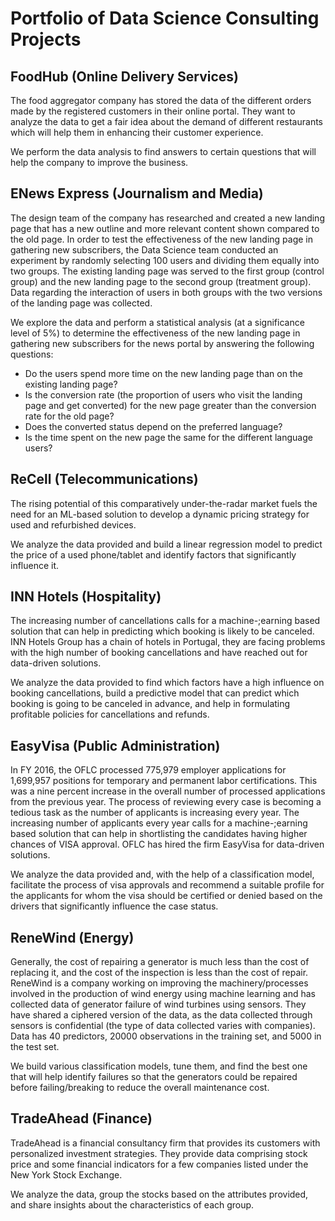 # Portfolio of Data Science Consulting Projects

## FoodHub (Online Delivery Services)

The food aggregator company has stored the data of the different orders made by the registered customers in their online portal. They want to analyze the data to get a fair idea about the demand of different restaurants which will help them in enhancing their customer experience. 

We perform the data analysis to find answers to certain questions that will help the company to improve the business. 

## ENews Express (Journalism and Media)

The design team of the company has researched and created a new landing page that has a new outline and more relevant content shown compared to the old page. In order to test the effectiveness of the new landing page in gathering new subscribers, the Data Science team conducted an experiment by randomly selecting 100 users and dividing them equally into two groups. The existing landing page was served to the first group (control group) and the new landing page to the second group (treatment group). Data regarding the interaction of users in both groups with the two versions of the landing page was collected. 

We explore the data and perform a statistical analysis (at a significance level of 5%) to determine the effectiveness of the new landing page in gathering new subscribers for the news portal by answering the following questions:

- Do the users spend more time on the new landing page than on the existing landing page?
- Is the conversion rate (the proportion of users who visit the landing page and get converted) for the new page greater than the conversion rate for the old page?
- Does the converted status depend on the preferred language?
- Is the time spent on the new page the same for the different language users?

## ReCell (Telecommunications)

The rising potential of this comparatively under-the-radar market fuels the need for an ML-based solution to develop a dynamic pricing strategy for used and refurbished devices. 

We analyze the data provided and build a linear regression model to predict the price of a used phone/tablet and identify factors that significantly influence it.

## INN Hotels (Hospitality)

The increasing number of cancellations calls for a machine-;earning based solution that can help in predicting which booking is likely to be canceled. INN Hotels Group has a chain of hotels in Portugal, they are facing problems with the high number of booking cancellations and have reached out for data-driven solutions. 

We analyze the data provided to find which factors have a high influence on booking cancellations, build a predictive model that can predict which booking is going to be canceled in advance, and help in formulating profitable policies for cancellations and refunds.

## EasyVisa (Public Administration)

In FY 2016, the OFLC processed 775,979 employer applications for 1,699,957 positions for temporary and permanent labor certifications. This was a nine percent increase in the overall number of processed applications from the previous year. The process of reviewing every case is becoming a tedious task as the number of applicants is increasing every year. The increasing number of applicants every year calls for a machine-;earning based solution that can help in shortlisting the candidates having higher chances of VISA approval. OFLC has hired the firm EasyVisa for data-driven solutions. 

We analyze the data provided and, with the help of a classification model, facilitate the process of visa approvals and recommend a suitable profile for the applicants for whom the visa should be certified or denied based on the drivers that significantly influence the case status.

## ReneWind (Energy)

Generally, the cost of repairing a generator is much less than the cost of replacing it, and the cost of the inspection is less than the cost of repair. ReneWind is a company working on improving the machinery/processes involved in the production of wind energy using machine learning and has collected data of generator failure of wind turbines using sensors. They have shared a ciphered version of the data, as the data collected through sensors is confidential (the type of data collected varies with companies). Data has 40 predictors, 20000 observations in the training set, and 5000 in the test set. 

We build various classification models, tune them, and find the best one that will help identify failures so that the generators could be repaired before failing/breaking to reduce the overall maintenance cost.

## TradeAhead (Finance)

TradeAhead is a financial consultancy firm that provides its customers with personalized investment strategies. They provide data comprising stock price and some financial indicators for a few companies listed under the New York Stock Exchange. 

We analyze the data, group the stocks based on the attributes provided, and share insights about the characteristics of each group.
